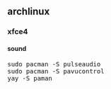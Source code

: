 ## archlinux
### xfce4
#### sound

<pre>
sudo pacman -S pulseaudio
sudo pacman -S pavucontrol
yay -S paman

</pre>

